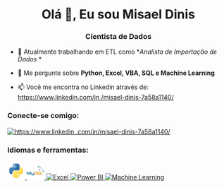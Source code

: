 <h1 align="center">Olá 👋, Eu sou Misael Dinis</h1>
<h3 align="center">Cientista de Dados</h3>

- 🌱 Atualmente trabalhando em ETL como **Analista de Importação de Dados* *

- 💬 Me pergunte sobre **Python, Excel, VBA, SQL e Machine Learning**

- 📫 Você me encontra no Linkedin através de: [https://www.linkedin.com/in /misael-dinis-7a58a1140/](https://www.linkedin.com/in/misael-dinis-7a58a1140/)

<h3 align="left">Conecte-se comigo:</h3>
<p align="left" ">
<a href="https://linkedin.com/in/https://www.linkedin.com/in/misael-dinis-7a58a1140/" target="blank"><img align="center" src ="https://raw.githubusercontent.com/rahuldkjain/github-profile-readme-generator/master/src/images/icons/Social/linked-in-alt.svg" alt="https://www.linkedin .com/in/misael-dinis-7a58a1140/" height="30" width="40" /></a> </p> <h3
align="left">Idiomas e ferramentas:</h3>
<p align="left">
  <a href="https://www.python.org" target="_blank" rel="noreferrer">
    <img src="https://raw.githubusercontent.com/devicons/devicon/master/icons/python/python-original.svg" alt="python" width="40" height="40"/>
  </a>
  <a href="https://en.wikipedia.org/wiki/SQL" target="_blank" rel="noreferrer">
    <img src="https://raw.githubusercontent.com/devicons/devicon/master/icons/mysql/mysql-original-wordmark.svg" alt="SQL" width="40" height="40"/>
  </a>
  <a href="https://www.microsoft.com/en-us/microsoft-365/excel" target="_blank" rel="noreferrer">
    <img src="https://img.icons8.com/color/452/microsoft-excel-2019--v1.png" alt="Excel" width="40" height="40"/>
  </a>
  <a href="https://powerbi.microsoft.com/" target="_blank" rel="noreferrer">
    <img src="https://upload.wikimedia.org/wikipedia/commons/c/cf/New_Power_BI_Logo.svg" alt="Power BI" width="40" height="40"/>
  </a>
  <a href="https://en.wikipedia.org/wiki/Machine_learning" target="_blank" rel="noreferrer">
    <img src="https://cdn-icons-png.flaticon.com/512/4149/4149670.png" alt="Machine Learning" width="40" height="40"/>
  </a>
</p>



<!---
MisaelDinis/MisaelDinis is a ✨ special ✨ repository because its `README.md` (this file) appears on your GitHub profile.
You can click the Preview link to take a look at your changes.
--->
